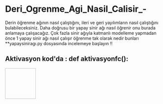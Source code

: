 # Deri_Ogrenme_Agi_Nasil_Calisir_-
Derin öğrenme ağının nasıl çalıştığını, ileri ve geri yayılımların nasıl çalıştığını bulabileceksiniz.
Daha doğrusu bir yapay sinir ağı nasıl öğrenir onu burada anlamaya çalışacağız. Çok fazla sinir ağıyla katmanlı modelleme yapmadan önce 1 yapay sinir ağı nasıl çalışır öğrenme tak olarak nedir bunları **yapaysiniragı.py   dosyasında incelemeye başlayın !!

## Aktivasyon  kod'da : def aktivasyonfc():

<image width=100, height=100 href="https://github.com/Karaca12/Deri_Ogrenme_Agi_Nasil_Calisir_-/blob/main/sinirag%C4%B1.jpg">
